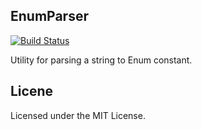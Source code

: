 ## EnumParser
[![Build Status](https://travis-ci.org/SangsooNam/enumparser.svg?branch=master)](https://travis-ci.org/SangsooNam/enumparser)

Utility for parsing a string to Enum constant.

## Licene
Licensed under the MIT License.
